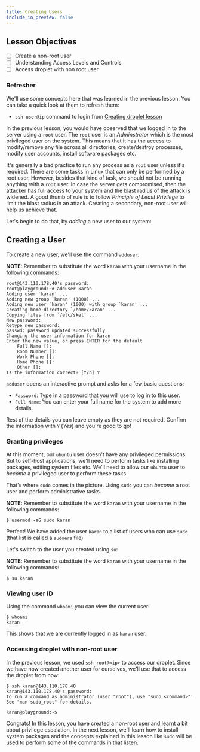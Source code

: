 ```yaml
---
title: Creating Users
include_in_preview: false
---
```


## Lesson Objectives

- [ ] Create a non-root user
- [ ] Understanding Access Levels and Controls
- [ ] Access droplet with non root user

### Refresher

We'll use some concepts here that was learned in the previous lesson. You can take a quick look at them to refresh them:

- `ssh user@ip` command to login from [Creating droplet lesson](./creating-droplet.md)


In the previous lesson, you would have observed that we logged in to the server using a `root` user. The `root` user is an _Adminstrator_ which is the most privileged user on the system. This means that it has the access to modify/remove any file across all directories, create/destroy processes, modify user accounts, install software packages etc.

It's generally a bad practice to run any process as a `root` user unless it's required. There are some tasks in Linux that can only be performed by a root user. However, besides that kind of task, we should not be running anything with a `root` user. In case the server gets compromised, then the attacker has full access to your system and the blast radius of the attack is widened. A good thumb of rule is to follow _Principle of Least Privilege_ to limit the blast radius in an attack. Creating a secondary, non-root user will help us achieve that.

Let's begin to do that, by _adding_ a new user to our system:

## Creating a User


To create a new user, we'll use the command `adduser`:

**NOTE**: Remember to substitute the word `karan` with your username in the following commands:

```
root@143.110.178.40's password: 
root@playground:~# adduser karan
Adding user `karan' ...
Adding new group `karan' (1000) ...
Adding new user `karan' (1000) with group `karan' ...
Creating home directory `/home/karan' ...
Copying files from `/etc/skel' ...
New password: 
Retype new password: 
passwd: password updated successfully
Changing the user information for karan
Enter the new value, or press ENTER for the default
    Full Name []: 
    Room Number []: 
    Work Phone []: 
    Home Phone []: 
    Other []: 
Is the information correct? [Y/n] Y
```

`adduser` opens an interactive prompt and asks for a few basic questions:

- `Password`: Type in a password that you will use to log in to this user.
- `Full Name`: You can enter your full name for the system to add more details.

Rest of the details you can leave empty as they are not required. Confirm the information with `Y` (_Yes_) and you're good to go!
### Granting privileges

At this moment, our `ubuntu` user doesn't have any privileged permissions. But to self-host applications, we'll need to perform tasks like installing packages, editing system files etc. We'll need to allow our `ubuntu` user to _become_ a privileged user to perform these tasks.

That's where `sudo` comes in the picture. Using `sudo` you can _become_ a root user and perform administrative tasks.

**NOTE**: Remember to substitute the word `karan` with your username in the following commands:

```
$ usermod -aG sudo karan
```

Perfect! We have added the user `karan` to a list of users who can use `sudo` (that list is called a `sudoers` file)

Let's switch to the user you created using `su`:

**NOTE**: Remember to substitute the word `karan` with your username in the following commands:

```
$ su karan
```

### Viewing user ID

Using the command `whoami` you can view the current user:

```
$ whoami
karan
```

This shows that we are currently logged in as `karan` user.

### Accessing droplet with non-root user

In the previous lesson, we used `ssh root@<ip>` to access our droplet. Since we have now created another user for ourselves, we'll use that to access the droplet from now:

```
$ ssh karan@143.110.178.40
karan@143.110.178.40's password: 
To run a command as administrator (user "root"), use "sudo <command>".
See "man sudo_root" for details.

karan@playground:~$
```

Congrats! In this lesson, you have created a non-root user and learnt a bit about privilege escalation. In the next lesson, we'll learn how to install system packages and the concepts explained in this lesson like `sudo` will be used to perform some of the commands in that listen.
